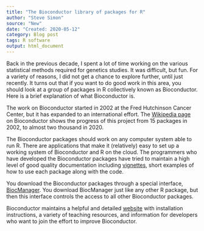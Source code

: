 ```yaml
---
title: "The Bioconductor library of packages for R"
author: "Steve Simon"
source: "New"
date: "Created: 2020-05-12"
category: Blog post
tags: R software
output: html_document
---
```


Back in the previous decade, I spent a lot of time working on the various statistical methods required for genetics studies. It was difficult, but fun. For a variety of reasons, I did not get a chance to explore further, until just recently. It turns out that if you want to do good work in this area, you should look at a group of packages in R collectively known as Bioconductor. Here is a brief explanation of what Bioconductor is.

<!---More--->

The work on Bioconductor started in 2002 at the Fred Hutchinson Cancer Center, but it has expanded to an international effort. The [Wikipedia page](https://en.wikipedia.org/wiki/Bioconductor) on Bioconductor shows the progress of this project from 15 packages in 2002, to almost two thousand in 2020.

The Bioconductor packages should work on any computer system able to run R. There are applications that make it (relatively) easy to set up a working system of Bioconductor and R on the cloud. The programmers who have developed the Bioconductor packages have tried to maintain a high level of good quality documentation including [vignettes](http://www.bioconductor.org/help/package-vignettes/), short examples of how to use each package along with the code.

You download the Bioconductor packages through a special interface, [BiocManager](https://cran.r-project.org/web/packages/BiocManager/vignettes/BiocManager.html). You download BiocManager just like any other R package, but then this interface controls the access to all other Bioconductor packages.

Bioconductor maintains a helpful and detailed [website](https://www.bioconductor.org/) with installation instructions, a variety of teaching resources, and information for developers who want to join the effort to improve Bioconductor.